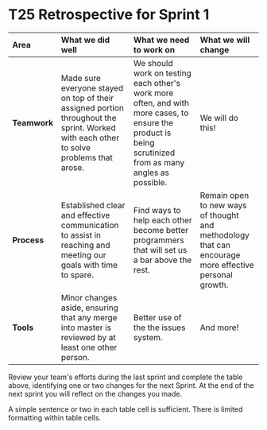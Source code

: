 # T25 Retrospective for Sprint 1

Area | What we did well | What we need to work on | What we will change
:--- | :------- | :--------- | :---------------------
**Teamwork** | Made sure everyone stayed on top of their assigned portion throughout the sprint. Worked with each other to solve problems that arose.  | We should work on testing each other's work more often, and with more cases, to ensure the product is being scrutinized from as many angles as possible.  | We will do this!
**Process** | Established clear and effective communication to assist in reaching and meeting our goals with time to spare. | Find ways to help each other become better programmers that will set us a bar above the rest. | Remain open to new ways of thought and methodology that can encourage more effective personal growth.
**Tools** | Minor changes aside, ensuring that any merge into master is reviewed by at least one other person. | Better use of the the issues system. | And more!

Review your team's efforts during the last sprint and complete the table above, identifying one or two changes for the next Sprint.  At the end of the next sprint you will reflect on the changes you made.  

A simple sentence or two in each table cell is sufficient.  There is limited formatting within table cells.
